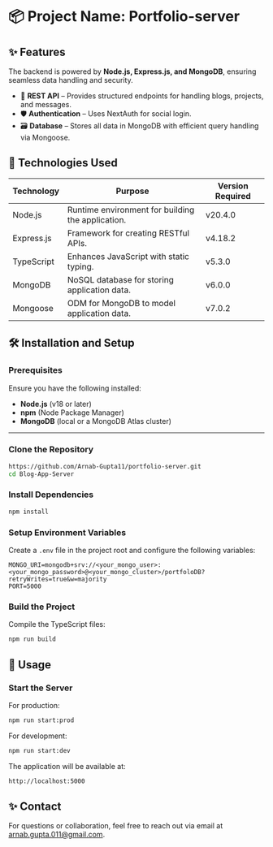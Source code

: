 # 📦 **Project Name**: Portfolio-server

## ✨ **Features**

The backend is powered by **Node.js, Express.js, and MongoDB**, ensuring seamless data handling and security.

- 📡 **REST API** – Provides structured endpoints for handling blogs, projects, and messages.
- 🛡️ **Authentication** – Uses NextAuth for social login.
- 🗃️ **Database** – Stores all data in MongoDB with efficient query handling via Mongoose.

## 🚀 **Technologies Used**

| Technology | Purpose                                           | Version Required |
| ---------- | ------------------------------------------------- | ---------------- |
| Node.js    | Runtime environment for building the application. | v20.4.0          |
| Express.js | Framework for creating RESTful APIs.              | v4.18.2          |
| TypeScript | Enhances JavaScript with static typing.           | v5.3.0           |
| MongoDB    | NoSQL database for storing application data.      | v6.0.0           |
| Mongoose   | ODM for MongoDB to model application data.        | v7.0.2           |

## 🛠️ **Installation and Setup**

### **Prerequisites**

Ensure you have the following installed:

- **Node.js** (v18 or later)
- **npm** (Node Package Manager)
- **MongoDB** (local or a MongoDB Atlas cluster)

---

### **Clone the Repository**

```bash
https://github.com/Arnab-Gupta11/portfolio-server.git
cd Blog-App-Server
```

### **Install Dependencies**

```bash
npm install
```

### **Setup Environment Variables**

Create a `.env` file in the project root and configure the following variables:

```env
MONGO_URI=mongodb+srv://<your_mongo_user>:<your_mongo_password>@<your_mongo_cluster>/portfoloDB?retryWrites=true&w=majority
PORT=5000
```

### **Build the Project**

Compile the TypeScript files:

```bash
npm run build
```

## 🧰 Usage

### **Start the Server**

For production:

```bash
npm run start:prod
```

For development:

```bash
npm run start:dev
```

The application will be available at:

```bash
http://localhost:5000
```

## ✨ **Contact**

For questions or collaboration, feel free to reach out via email at [arnab.gupta.011@gmail.com](mailto:arnab.gupta.011@gmail.com).
